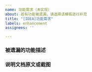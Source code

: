 ```yaml
---
name: 功能需求（未实现）
about: 若有功能被遗漏，请选择该模板进行补充
title: "[IDEA]功能需求"
labels: enhancement
assignees: ''

---
```


### 被遗漏的功能描述

### 说明文档原文或截图

